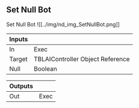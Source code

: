 ## Set Null Bot
Set Null Bot
![[../img/nd_img_SetNullBot.png]]

|Inputs||
|--|--|
| In | Exec |
| Target | TBLAIController Object Reference |
| Null | Boolean |

|Outputs||
|--|--|
| Out | Exec |

